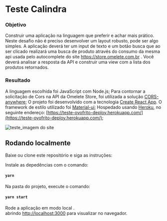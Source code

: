 # Teste Calindra

### Objetivo
Construir uma aplicação na linguagem que preferir e achar mais prático. Neste desafio não
é preciso desenvolver um layout robusto, pode ser algo simples. A aplicação deverá ter um input de
texto e um botão busca que ao ser clicado realizará uma busca de produto através do consumo da
mesma api usada pelo autocomplete do site https://store.omelete.com.br . Você deverá analisar a
resposta da API e construir uma view com a lista dos produtos retornados.

### Resultado

A linguagem escolhida foi JavaScript com Node.js;
Para contornar a solicitação de Cors na API da Omelete Store, foi utilizada a solução [CORS-anywhere](https://cors-anywhere.herokuapp.com/);
O projeto foi desenvolvido com a tecnologia [Create React App](https://github.com/facebook/create-react-app). 
O framework de estilo utilizado foi [Material-ui](https://material-ui.com/);
Hospedado usando [Heroku](www.heroku.com), no seguinte endereço: [https://teste-ovofrito-deploy.herokuapp.com/](https://teste-ovofrito-deploy.herokuapp.com/);

![teste_imagem do site](https://user-images.githubusercontent.com/46823136/83293030-81ffb380-a1c1-11ea-8738-3af2c1afbf62.gif)


## Rodando localmente

Baixe ou clone este repositório e siga as instruções: 

Instale as depedências com o comando:
#### `yarn`
Na pasta do projeto, execute o comando: 

#### `yarn start`

Rode a aplicação em modo local .<br />
abrindo [http://localhost:3000](http://localhost:3000) para visualizar no navegador.
